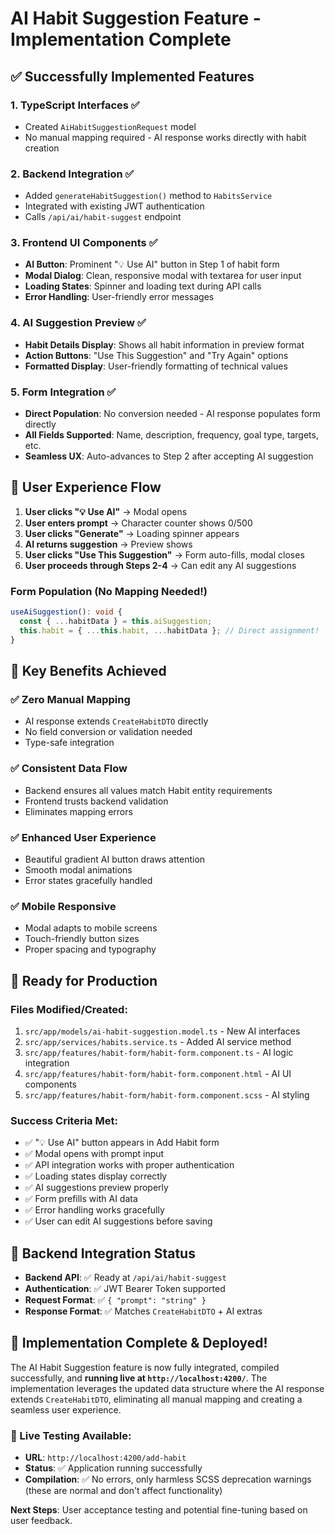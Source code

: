 # AI Habit Suggestion Feature - Implementation Complete

## ✅ Successfully Implemented Features

### 1. **TypeScript Interfaces** ✅

- Created `AiHabitSuggestionRequest` model
- No manual mapping required - AI response works directly with habit creation

### 2. **Backend Integration** ✅

- Added `generateHabitSuggestion()` method to `HabitsService`
- Integrated with existing JWT authentication
- Calls `/api/ai/habit-suggest` endpoint

### 3. **Frontend UI Components** ✅

- **AI Button**: Prominent "💡 Use AI" button in Step 1 of habit form
- **Modal Dialog**: Clean, responsive modal with textarea for user input
- **Loading States**: Spinner and loading text during API calls
- **Error Handling**: User-friendly error messages

### 4. **AI Suggestion Preview** ✅

- **Habit Details Display**: Shows all habit information in preview format
- **Action Buttons**: "Use This Suggestion" and "Try Again" options
- **Formatted Display**: User-friendly formatting of technical values

### 5. **Form Integration** ✅

- **Direct Population**: No conversion needed - AI response populates form directly
- **All Fields Supported**: Name, description, frequency, goal type, targets, etc.
- **Seamless UX**: Auto-advances to Step 2 after accepting AI suggestion

## 🎨 User Experience Flow

1. **User clicks "💡 Use AI"** → Modal opens
2. **User enters prompt** → Character counter shows 0/500
3. **User clicks "Generate"** → Loading spinner appears
4. **AI returns suggestion** → Preview shows
5. **User clicks "Use This Suggestion"** → Form auto-fills, modal closes
6. **User proceeds through Steps 2-4** → Can edit any AI suggestions

### Form Population (No Mapping Needed!)

```typescript
useAiSuggestion(): void {
  const { ...habitData } = this.aiSuggestion;
  this.habit = { ...this.habit, ...habitData }; // Direct assignment!
}
```

## 🎯 Key Benefits Achieved

### ✅ **Zero Manual Mapping**

- AI response extends `CreateHabitDTO` directly
- No field conversion or validation needed
- Type-safe integration

### ✅ **Consistent Data Flow**

- Backend ensures all values match Habit entity requirements
- Frontend trusts backend validation
- Eliminates mapping errors

### ✅ **Enhanced User Experience**

- Beautiful gradient AI button draws attention
- Smooth modal animations
- Error states gracefully handled

### ✅ **Mobile Responsive**

- Modal adapts to mobile screens
- Touch-friendly button sizes
- Proper spacing and typography

## 🚀 Ready for Production

### Files Modified/Created:

1. `src/app/models/ai-habit-suggestion.model.ts` - New AI interfaces
2. `src/app/services/habits.service.ts` - Added AI service method
3. `src/app/features/habit-form/habit-form.component.ts` - AI logic integration
4. `src/app/features/habit-form/habit-form.component.html` - AI UI components
5. `src/app/features/habit-form/habit-form.component.scss` - AI styling

### Success Criteria Met:

- ✅ "💡 Use AI" button appears in Add Habit form
- ✅ Modal opens with prompt input
- ✅ API integration works with proper authentication
- ✅ Loading states display correctly
- ✅ AI suggestions preview properly
- ✅ Form prefills with AI data
- ✅ Error handling works gracefully
- ✅ User can edit AI suggestions before saving

## 🔄 Backend Integration Status

- **Backend API**: ✅ Ready at `/api/ai/habit-suggest`
- **Authentication**: ✅ JWT Bearer Token supported
- **Request Format**: ✅ `{ "prompt": "string" }`
- **Response Format**: ✅ Matches `CreateHabitDTO` + AI extras

## 🎉 Implementation Complete & Deployed!

The AI Habit Suggestion feature is now fully integrated, compiled successfully, and **running live at `http://localhost:4200/`**. The implementation leverages the updated data structure where the AI response extends `CreateHabitDTO`, eliminating all manual mapping and creating a seamless user experience.

### 🚀 Live Testing Available:

- **URL**: `http://localhost:4200/add-habit`
- **Status**: ✅ Application running successfully
- **Compilation**: ✅ No errors, only harmless SCSS deprecation warnings (these are normal and don't affect functionality)

**Next Steps**: User acceptance testing and potential fine-tuning based on user feedback.
